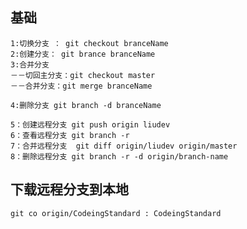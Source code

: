

##  基础

````
1:切换分支 ： git checkout branceName
2:创建分支： git brance branceName
3:合并分支
－－切回主分支：git checkout master
－－合并分支：git merge branceName

4:删除分支 git branch -d branceName

5：创建远程分支 git push origin liudev
6：查看远程分支 git branch -r
7：合并远程分支  git diff origin/liudev origin/master
8：删除远程分支 git branch -r -d origin/branch-name
````

## 下载远程分支到本地
```` git co origin/CodeingStandard : CodeingStandard ````